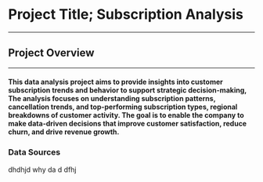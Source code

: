 # Project Title; Subscription Analysis
---
## Project Overview
---
#### This data analysis project aims to provide insights into customer subscription trends and behavior to support strategic decision-making, The analysis focuses on understanding subscription patterns, cancellation trends, and  top-performing subscription types, regional breakdowns of customer activity. The goal is to enable the company to make data-driven decisions that improve customer satisfaction, reduce churn, and drive revenue growth.

### Data Sources
dhdhjd why da d   dfhj
